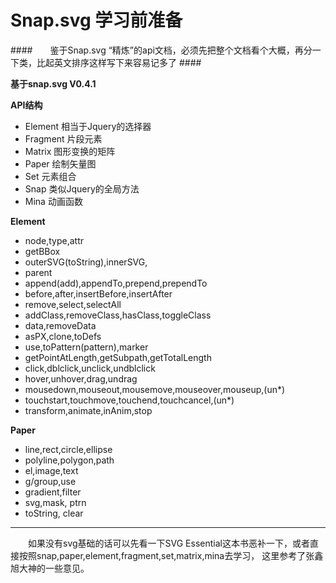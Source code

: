Snap.svg 学习前准备
=================

####　　鉴于Snap.svg “精炼”的api文档，必须先把整个文档看个大概，再分一下类，比起英文排序这样写下来容易记多了 ####

**基于snap.svg V0.4.1** 

**API结构**

- Element 相当于Jquery的选择器
- Fragment 片段元素
- Matrix 图形变换的矩阵
- Paper 绘制矢量图
- Set 元素组合
- Snap 类似Jquery的全局方法
- Mina 动画函数

**Element** 

- node,type,attr
- getBBox
- outerSVG(toString),innerSVG,
- parent
- append(add),appendTo,prepend,prependTo
- before,after,insertBefore,insertAfter
- remove,select,selectAll
- addClass,removeClass,hasClass,toggleClass
- data,removeData
- asPX,clone,toDefs
- use,toPattern(pattern),marker
- getPointAtLength,getSubpath,getTotalLength
- click,dblclick,unclick,undblclick
- hover,unhover,drag,undrag
- mousedown,mouseout,mousemove,mouseover,mouseup,(un*)
- touchstart,touchmove,touchend,touchcancel,(un*)
- transform,animate,inAnim,stop

**Paper**

- line,rect,circle,ellipse
- polyline,polygon,path
- el,image,text
- g/group,use
- gradient,filter
- svg,mask, ptrn
- toString, clear



------------------------------

　　如果没有svg基础的话可以先看一下SVG Essential这本书恶补一下，或者直接按照snap,paper,element,fragment,set,matrix,mina去学习，
这里参考了张鑫旭大神的一些意见。



